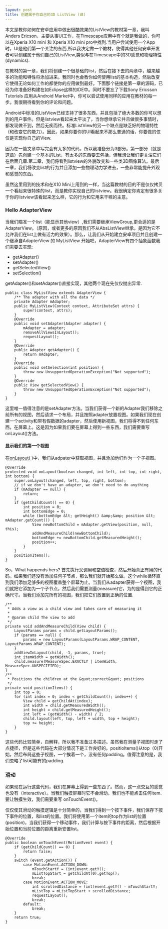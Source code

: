 ```yaml
---
layout: post
title: 创建属于你自己的3D ListView (译)
---
```


本文是教你如何在安卓应用中做出很酷效果的ListView的教材第一章，我叫Anders Ericson，主要从事UI工作，在Timescape应用中有个就是我做的，你可以在Xperia X10 mini 和 Xperia X10 mini pro中找到.当用户尝试使用一个App时，UI是他们第一个关注的东西,所以我决定做一个教材，使得其他任何安卓开发者可以创建属于他们自己的ListView,类似与在Timescape中的3D感觉和物理特性(dynamics).

在教材的第一章，我们将创建一个很基础的list，然后在接下去的两章中，越来越多的功能和特性将添加进来。我同时也会教你如何使用list的基本构造，然后改变它使得无论如何工作的都使你的应用做到最好。下面那个链接是第一章的源码，已经为你准备好构建在如Eclipse这样的IDE中。同时不要忘了下载Sony Ericsson Tutorials 应用从Android Market中，你可以尝试使用同样的应用在教材的每一步。我很期待看到你的评论和问题。

Android中标准的ListView已经支持了很多东西，并且包括了绝大多数的你可以想到的用户事件。但是listview看起来太平淡了，当你想继承它并且做很多事情时，都发现做不到，然后无疾而终。标准ListView的另一个缺点是缺乏好的物理特性（和改变它的能力）。因此，如果你要你的UI看起来不那么普通的话，你要做的仅仅是实现你自己的View.

因为在一篇文章中写完会有太多的代码，所以我准备分为3部分。第一部分（就是这章）先创建一个基本的List，有太多的东西要去包括，但我想让我们更关注它们在后面几章.第二章，我们将看到listview的外貌改变和一些类3D图像算法。最后一章，我们将改变list的行为并且添加一些物理动力学进去，一些非常能提升外观和感觉的东西。

虽然这里用到的技术和在X10 Mini上用到的一样，当这篇教材的目的不是仅仅拷贝一个看起来很特殊的list，而是教你实现自己的listview。我很确定你肯定有很多关于你的listview该看起来怎么样，它的行为和它用来干嘛的主意。

### Hello AdapterView

当我们瞄准一个list（能显示其他view）,我们需要继承ViewGroup,更合适的是AdapterView。（原因，或者更多的原因我们不从AbsListView继承，是因为它不允许我们在list上做有活力的效果）。那么，让我们从开始建立安卓项目并且创建一个继承自AdapterView<Adapter> 的 MyListView 开始吧，AdapterView有四个抽象函数我们需要去实现:

- getAdapter()
- setAdapter()
- getSelectedView()
- setSelection()

getAdapter()和setAdapter()直接实现，其他两个现在先仅仅抛出异常.

```
public class MyListView extends AdapterView {
    /** The adapter with all the data */
    private Adapter mAdapter;
    public MyListView(Context context, AttributeSet attrs) {
        super(context, attrs);
    }
    @Override
    public void setAdapter(Adapter adapter) {
        mAdapter = adapter;
        removeAllViewsInLayout();
        requestLayout();
    }
    @Override
    public Adapter getAdapter() {
        return mAdapter;
    }
    @Override
    public void setSelection(int position) {
        throw new UnsupportedOperationException("Not supported");
    }
    @Override
    public View getSelectedView() {
        throw new UnsupportedOperationException("Not supported");
    }
}
```
这里唯一值得注意的是setAdapter方法。当我们获得一个新的Adapter我们移除之前所有的视图，然后请求一个布局，并且按照adapter放置视图。如果我们现在创建一个activity和带有假数据的adapter，然后使用新视图，我们将得不到任何东西，在屏幕上。这是因为如果我们要在屏幕上得到一些东西，我们需要重写onLayout()方法。

#### 显示我们的第一个视图

在[onLayout( )](http://developer.android.com/reference/android/view/View.html#onLayout(boolean,%20int,%20int,%20int,%20int) )中，我们从adpater中获取视图，并且添加他们作为一个子视图。

```
@Override
protected void onLayout(boolean changed, int left, int top, int right, int bottom) {
    super.onLayout(changed, left, top, right, bottom);
    // if we don't have an adapter, we don't need to do anything
    if (mAdapter == null) {
        return;
    }
    if (getChildCount() == 0) {
        int position = 0;
        int bottomEdge = 0;
        while (bottomEdge &lt; getHeight() &amp;&amp; position &lt; mAdapter.getCount()) {
            View newBottomChild = mAdapter.getView(position, null, this);
            addAndMeasureChild(newBottomChild);
            bottomEdge += newBottomChild.getMeasuredHeight();
            position++;
        }
    }
    positionItems();
}
```
So，What happends hers? 首先执行父调用和空值检查，然后开始真正有用的代码。如果我们还没有添加任何子节点，那么我们就开始那么做。这个while循环直到我们添加足够多的视图覆盖整个屏幕为止。当我们从adapter获得一个视图，我们就把它添加为一个子节点，然后我们需要测量(measure)它，为的是得到它的正确尺寸。当我们添加完所有的视图，我们把它们放置到正确的位置.


```
/**
 * Adds a view as a child view and takes care of measuring it
 *
 * @param child The view to add
 */
private void addAndMeasureChild(View child) {
    LayoutParams params = child.getLayoutParams();
    if (params == null) {
        params = new LayoutParams(LayoutParams.WRAP_CONTENT, LayoutParams.WRAP_CONTENT);
    }
    addViewInLayout(child, -1, params, true);
    int itemWidth = getWidth();
    child.measure(MeasureSpec.EXACTLY | itemWidth, MeasureSpec.UNSPECIFIED);
}
/**
 * Positions the children at the &quot;correct&quot; positions
 */
private void positionItems() {
    int top = 0;
    for (int index = 0; index < getChildCount(); index++) {
        View child = getChildAt(index);
        int width = child.getMeasuredWidth();
        int height = child.getMeasuredHeight();
        int left = (getWidth() - width) / 2;
        child.layout(left, top, left + width, top + height);
        top += height;
    }
}

```
这些代码比较简单，自解释，所以我不准备过多描述。虽然我在测量子视图时走了点捷径，但是这些代码在大部分情况下是工作良好的。positioItems()从top（0)开始，然后布局这些子视图，一个挨着一个，没有任何padding。值得注意的是，我们忽略了list可能有的padding.

### 滑动
如果现在运行这些代码，我们在屏幕上得到一些东西了。然而，这一点交互的感觉也没有（interactive）。当我们触摸屏幕时它不会滑动，我们也不能点击任何item.要让触摸生效，我们需要重写 onTouchEvent()。

仅仅使其滑动的触摸逻辑是十分简单的，当我们得到一个按下事件，我们保存下按下事件的位置，和list的位置。我们将使用第一个item的top作为list的位置(position)，当我们获得一个移动事件，我们计算与按下事件的距离，然后根据开始位置和当前位置的距离重新安置list。

```
@Override
public boolean onTouchEvent(MotionEvent event) {
    if (getChildCount() == 0) {
        return false;
    }
    switch (event.getAction()) {
        case MotionEvent.ACTION_DOWN:
            mTouchStartY = (int)event.getY();
            mListTopStart = getChildAt(0).getTop();
            break; 
        case MotionEvent.ACTION_MOVE:
            int scrolledDistance = (int)event.getY() - mTouchStartY;
            mListTop = mListTopStart + scrolledDistance;
            requestLayout();
            break;
        default:
            break;
    }
    return true;
}
```


































